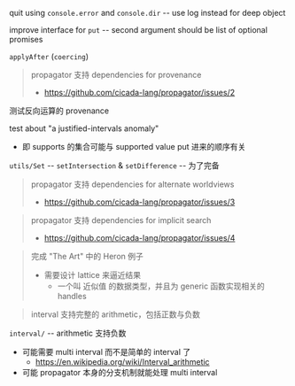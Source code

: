 quit using `console.error` and `console.dir` -- use log instead for deep object

improve interface for `put` -- second argument should be list of optional promises

`applyAfter` (`coercing`)

> propagator 支持 dependencies for provenance
>
> - https://github.com/cicada-lang/propagator/issues/2

测试反向运算的 provenance

test about "a justified-intervals anomaly"

- 即 supports 的集合可能与 supported value put 进来的顺序有关

`utils/Set` -- `setIntersection` & `setDifference` -- 为了完备

> propagator 支持 dependencies for alternate worldviews
>
> - https://github.com/cicada-lang/propagator/issues/3

> propagator 支持 dependencies for implicit search
>
> - https://github.com/cicada-lang/propagator/issues/4

> 完成 "The Art" 中的 Heron 例子
>
> - 需要设计 lattice 来逼近结果
>   - 一个叫 近似值 的数据类型，并且为 generic 函数实现相关的 handles

> interval 支持完整的 arithmetic，包括正数与负数

`interval/` -- arithmetic 支持负数

- 可能需要 multi interval 而不是简单的 interval 了
  - https://en.wikipedia.org/wiki/Interval_arithmetic
- 可能 propagator 本身的分支机制就能处理 multi interval
